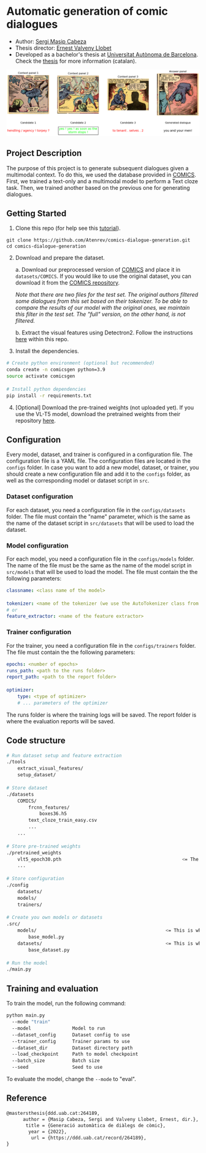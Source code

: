 # Automatic generation of comic dialogues
* Author: [Sergi Masip Cabeza](https://sergimasip.com)
* Thesis director: [Ernest Valveny Llobet]()
* Developed as a bachelor's thesis at [Universitat Autònoma de Barcelona](https://www.uab.cat). Check the [thesis](https://ddd.uab.cat/pub/tfg/2021/tfg_132310/1533031_informe_final.pdf) for more information (catalan).

![teaser image](./assets/example.png)


## Project Description
The purpose of this project is to generate subsequent dialogues given a multimodal context. To do this, we used the database provided in [COMICS](https://github.com/miyyer/comics). First, we trained a text-only and a multimodal model to perform a Text cloze task. Then, we trained another based on the previous one for generating dialogues.


## Getting Started

1. Clone this repo (for help see this [tutorial](https://help.github.com/articles/cloning-a-repository/)).

```
git clone https://github.com/Atenrev/comics-dialogue-generation.git
cd comics-dialogue-generation
```

2. Download and prepare the dataset.  

    a. Download our preprocessed version of [COMICS](https://drive.google.com/drive/folders/1kvQ7mWV1IgVzoiIM0xdJhaDCFVVD60OH?usp=sharing) and place it in ```datasets/COMICS```. If you would like to use the original dataset, you can download it from the [COMICS repository](https://github.com/miyyer/comics).

    *Note that there are two files for the test set. The original authors filtered some dialogues from this set based on their tokenizer. To be able to compare the results of our model with the original ones, we maintain this filter in the test set. The "full" version, on the other hand, is not filtered.*

    b. Extract the visual features using Detectron2. Follow the instructions [here](https://github.com/Atenrev/comics-dialogue-generation/tree/master/tools/extract_visual_features) within this repo.

3. Install the dependencies.

```sh
# Create python environment (optional but recommended)
conda create -n comicsgen python=3.9
source activate comicsgen

# Install python dependencies
pip install -r requirements.txt
```

4. [Optional] Download the pre-trained weights (not uploaded yet). If you use the VL-T5 model, download the pretrained weights from their repository [here](https://github.com/j-min/VL-T5).


## Configuration

Every model, dataset, and trainer is configured in a configuration file. The configuration file is a YAML file. The configuration files are located in the ```configs``` folder. In case you want to add a new model, dataset, or trainer, you should create a new configuration file and add it to the ```configs``` folder, as well as the corresponding model or dataset script in ```src```.

### Dataset configuration
For each dataset, you need a configuration file in the ```configs/datasets``` folder. The file must contain the "name" parameter, which is the same as the name of the dataset script in ```src/datasets``` that will be used to load the dataset.

### Model configuration
For each model, you need a configuration file in the ```configs/models``` folder. The name of the file must be the same as the name of the model script in ```src/models``` that will be used to load the model. The file must contain the the following parameters:
``` YAML
classname: <class name of the model>

tokenizer: <name of the tokenizer (we use the AutoTokenizer class from HuggingFace)>
# or
feature_extractor: <name of the feature extractor>
```

### Trainer configuration
For the trainer, you need a configuration file in the ```configs/trainers``` folder. The file must contain the the following parameters:

``` YAML
epochs: <number of epochs>
runs_path: <path to the runs folder>
report_path: <path to the report folder>

optimizer:
    type: <type of optimizer>
    # ... parameters of the optimizer
```

The runs folder is where the training logs will be saved. The report folder is where the evaluation reports will be saved.


## Code structure

```sh
# Run dataset setup and feature extraction
./tools
    extract_visual_features/
    setup_dataset/

# Store dataset
./datasets
    COMICS/
        frcnn_features/
            boxes36.h5
        text_cloze_train_easy.csv
        ...
    ...

# Store pre-trained weights
./pretrained_weights
    vlt5_epoch30.pth                                            <= The VL-T5 model expects this file to be in this folder (you can change this in its config file).
    ...

# Store configuration
./config
    datasets/
    models/
    trainers/

# Create you own models or datasets
.src/
    models/                                               <= This is where you should add your own models. They should inherit from the BaseModel class. 
        base_model.py
    datasets/                                             <= This is where you should add your own datasets. They must inherit from the ```BaseDataset``` class.
        base_dataset.py

# Run the model
./main.py
```


## Training and evaluation

To train the model, run the following command:

```sh
python main.py
  --mode "train"
  --model               Model to run
  --dataset_config      Dataset config to use
  --trainer_config      Trainer params to use
  --dataset_dir         Dataset directory path
  --load_checkpoint     Path to model checkpoint
  --batch_size          Batch size
  --seed                Seed to use
```

To evaluate the model, change the ```--mode``` to "eval".


## Reference
```
@mastersthesis{ddd.uab.cat:264189,
      author = {Masip Cabeza, Sergi and Valveny Llobet, Ernest, dir.},
       title = {Generació automàtica de diàlegs de còmic},
        year = {2022},
         url = {https://ddd.uab.cat/record/264189},
}
```
